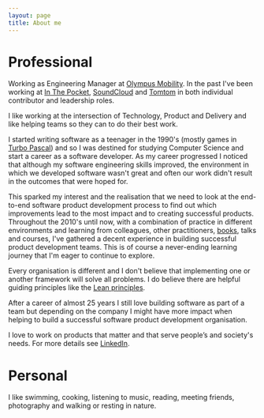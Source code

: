 ```yaml
---
layout: page
title: About me
---
```


# Professional


Working as Engineering Manager at [Olympus Mobility](https://www.olympus-mobility.be/en/). In the past I've been working at [In The Pocket](https://www.inthepocket.com), [SoundCloud](https://www.soundcloud.com) and [Tomtom](http://www.tomtom.com) in both individual contributor and leadership roles.

I like working at the intersection of Technology, Product and Delivery and like helping teams so they can to do their best work.

I started writing software as a teenager in the 1990's (mostly games in [Turbo Pascal](https://en.wikipedia.org/wiki/Turbo_Pascal)) and so I was destined for studying Computer Science and start a career as a software developer. As my career progressed I noticed that although my software engineering skills improved, the environment in which we developed software wasn't great and often our work didn't result in the outcomes that were hoped for.

This sparked my interest and the realisation that we need to look at the end-to-end software product development process to find out which improvements lead to the most impact and to creating successful products. Throughout the 2010's until now, with a combination of practice in different environments and learning from colleagues, other practitioners, [books](https://www.goodreads.com/review/list/110501578-kristof-a?shelf=read), talks and courses, I've gathered a decent experience in building successful product development teams. This is of course a never-ending learning journey that I'm eager to continue to explore.

Every organisation is different and I don't believe that implementing one or another framework will solve all problems. I do believe there are helpful guiding principles like the [Lean principles](https://en.wikipedia.org/wiki/Lean_software_development).

After a career of almost 25 years I still love building software as part of a team but depending on the company I might have more impact when helping to build a successful software product development organisation.

I love to work on products that matter and that serve people’s and society's needs.
For more details see [LinkedIn](https://www.linkedin.com/in/kristof-adriaenssens-8a481619/).


# Personal

I like swimming, cooking, listening to music, reading, meeting friends, photography and walking or resting in nature.